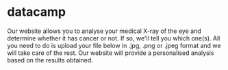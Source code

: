 # datacamp
Our website allows you to analyse your medical X-ray of the eye and determine whether it has cancer or not. If so, we'll tell you which one(s).
All you need to do is upload your file below in .jpg, .png or .jpeg format and we will take care of the rest.
Our website will provide a personalised analysis based on the results obtained.
